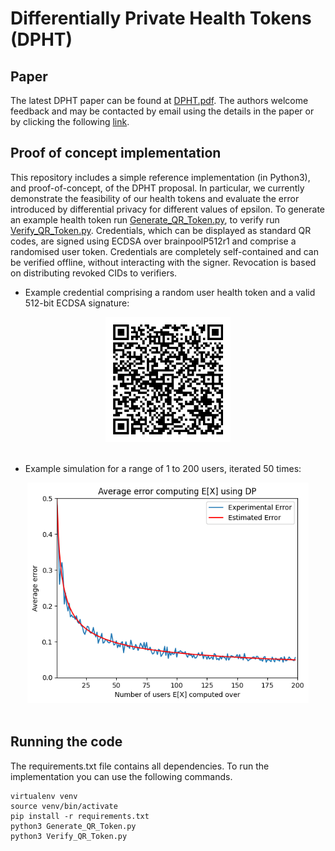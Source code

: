 # Differentially Private Health Tokens (DPHT)

## Paper
The latest DPHT paper can be found at [DPHT.pdf](DPHT.pdf). The authors welcome feedback and may be contacted by email using the details in the paper or by clicking the following [link](mailto:dbutler@turing.ac.uk;chicks@turing.ac.uk;jbell@turing.ac.uk;cm@warwick.ac.uk;jon.crowcroft@cl.cam.ac.uk?subject=[DPHT]).


## Proof of concept implementation

This repository includes a simple reference implementation (in Python3), and proof-of-concept, of the DPHT proposal. In particular, we currently demonstrate the feasibility of our health tokens and evaluate the error introduced by differential privacy for different values of epsilon. To generate an example health token run [Generate_QR_Token.py](Generate_QR_Token.py), to verify run [Verify_QR_Token.py](Verify_QR_Token.py). Credentials, which can be displayed as standard QR codes, are signed using ECDSA over brainpoolP512r1 and comprise a randomised user token. Credentials are completely self-contained and can be verified offline, without interacting with the signer. Revocation is based on distributing revoked CIDs to verifiers.

- Example credential comprising a random user health token and a valid 512-bit ECDSA signature:

<center>
<img src="token_qr.png" alt="Example DPHT QR code" width="200px"/>
</center>
<br>

- Example simulation for a range of 1 to 200 users, iterated 50 times:

<center>
<img src="DPHT_simulation.png" alt="Example DPHT simulation" width="450px"/>
</center>
<br>


## Running the code

The requirements.txt file contains all dependencies. To run the implementation you can use the following commands.

```
virtualenv venv
source venv/bin/activate
pip install -r requirements.txt
python3 Generate_QR_Token.py
python3 Verify_QR_Token.py
```
